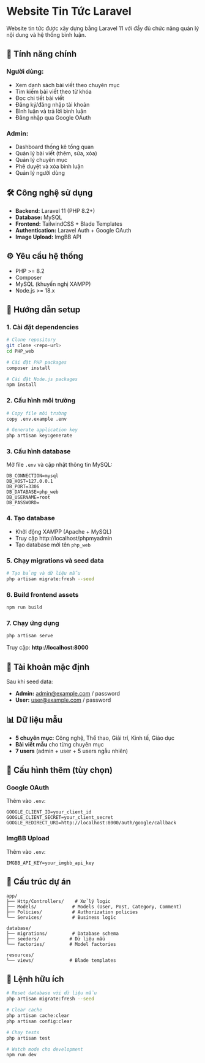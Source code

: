 # Website Tin Tức Laravel

Website tin tức được xây dựng bằng Laravel 11 với đầy đủ chức năng quản lý nội dung và hệ thống bình luận.

## 🚀 Tính năng chính

### Người dùng:

-   Xem danh sách bài viết theo chuyên mục
-   Tìm kiếm bài viết theo từ khóa
-   Đọc chi tiết bài viết
-   Đăng ký/đăng nhập tài khoản
-   Bình luận và trả lời bình luận
-   Đăng nhập qua Google OAuth

### Admin:

-   Dashboard thống kê tổng quan
-   Quản lý bài viết (thêm, sửa, xóa)
-   Quản lý chuyên mục
-   Phê duyệt và xóa bình luận
-   Quản lý người dùng

## 🛠️ Công nghệ sử dụng

-   **Backend:** Laravel 11 (PHP 8.2+)
-   **Database:** MySQL
-   **Frontend:** TailwindCSS + Blade Templates
-   **Authentication:** Laravel Auth + Google OAuth
-   **Image Upload:** ImgBB API

## ⚙️ Yêu cầu hệ thống

-   PHP >= 8.2
-   Composer
-   MySQL (khuyến nghị XAMPP)
-   Node.js >= 18.x

## 🚀 Hướng dẫn setup

### 1. Cài đặt dependencies

```bash
# Clone repository
git clone <repo-url>
cd PHP_web

# Cài đặt PHP packages
composer install

# Cài đặt Node.js packages
npm install
```

### 2. Cấu hình môi trường

```bash
# Copy file môi trường
copy .env.example .env

# Generate application key
php artisan key:generate
```

### 3. Cấu hình database

Mở file `.env` và cập nhật thông tin MySQL:

```env
DB_CONNECTION=mysql
DB_HOST=127.0.0.1
DB_PORT=3306
DB_DATABASE=php_web
DB_USERNAME=root
DB_PASSWORD=
```

### 4. Tạo database

-   Khởi động XAMPP (Apache + MySQL)
-   Truy cập http://localhost/phpmyadmin
-   Tạo database mới tên `php_web`

### 5. Chạy migrations và seed data

```bash
# Tạo bảng và dữ liệu mẫu
php artisan migrate:fresh --seed
```

### 6. Build frontend assets

```bash
npm run build
```

### 7. Chạy ứng dụng

```bash
php artisan serve
```

Truy cập: **http://localhost:8000**

## 🔑 Tài khoản mặc định

Sau khi seed data:

-   **Admin:** admin@example.com / password
-   **User:** user@example.com / password

## 📊 Dữ liệu mẫu

-   **5 chuyên mục:** Công nghệ, Thể thao, Giải trí, Kinh tế, Giáo dục
-   **Bài viết mẫu** cho từng chuyên mục
-   **7 users** (admin + user + 5 users ngẫu nhiên)

## 🔧 Cấu hình thêm (tùy chọn)

### Google OAuth

Thêm vào `.env`:

```env
GOOGLE_CLIENT_ID=your_client_id
GOOGLE_CLIENT_SECRET=your_client_secret
GOOGLE_REDIRECT_URI=http://localhost:8000/auth/google/callback
```

### ImgBB Upload

Thêm vào `.env`:

```env
IMGBB_API_KEY=your_imgbb_api_key
```

## 📁 Cấu trúc dự án

```
app/
├── Http/Controllers/    # Xử lý logic
├── Models/             # Models (User, Post, Category, Comment)
├── Policies/           # Authorization policies
└── Services/           # Business logic

database/
├── migrations/         # Database schema
├── seeders/           # Dữ liệu mẫu
└── factories/         # Model factories

resources/
└── views/             # Blade templates
```

## 🔄 Lệnh hữu ích

```bash
# Reset database với dữ liệu mẫu
php artisan migrate:fresh --seed

# Clear cache
php artisan cache:clear
php artisan config:clear

# Chạy tests
php artisan test

# Watch mode cho development
npm run dev
```
